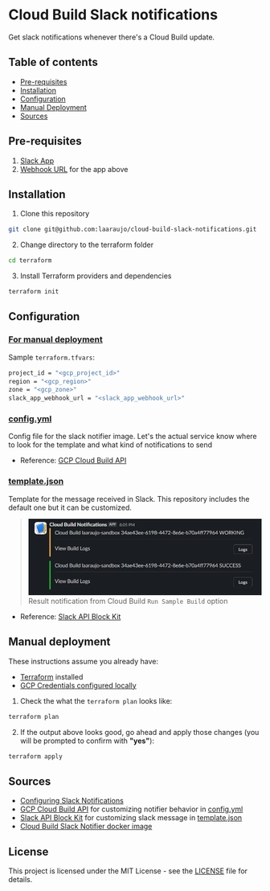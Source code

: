 # Cloud Build Slack notifications

Get slack notifications whenever there's a Cloud Build update.


## Table of contents

* [Pre-requisites](#pre-requisites)
* [Installation](#installation)
* [Configuration](#configuration)
* [Manual Deployment](#manual-deployment)
* [Sources](#sources)

## Pre-requisites

1. [Slack App](https://api.slack.com/apps)
2. [Webhook URL](https://api.slack.com/messaging/webhooks) for the app above


## Installation

1. Clone this repository
```sh
git clone git@github.com:laaraujo/cloud-build-slack-notifications.git
```

2. Change directory to the terraform folder
```sh
cd terraform
```

3. Install Terraform providers and dependencies
```sh
terraform init
```


## Configuration

### [For manual deployment](#manual-deployment)

Sample `terraform.tfvars`:
```sh
project_id = "<gcp_project_id>"
region = "<gcp_region>"
zone = "<gcp_zone>"
slack_app_webhook_url = "<slack_app_webhook_url>"
```


### [config.yml](./files/config.yml)
Config file for the slack notifier image. Let's the actual service know where to look for the template and what kind of notifications to send

* Reference: [GCP Cloud Build API](https://cloud.google.com/build/docs/api/reference/rest/v1/projects.builds)


### [template.json](./files/template.json)
Template for the message received in Slack.
This repository includes the default one but it can be customized.

> ![resulting notifications](./docs/slack_notifications.png)
> Result notification from Cloud Build `Run Sample Build` option

* Reference: [Slack API Block Kit](https://api.slack.com/block-kit)


## Manual deployment

These instructions assume you already have:
* [Terraform]() installed
* [GCP Credentials configured locally](https://cloud.google.com/docs/authentication/provide-credentials-adc)

1. Check the what the `terraform plan` looks like:
```sh
terraform plan
```

2. If the output above looks good, go ahead and apply those changes (you will be prompted to confirm with **"yes"**):
```sh
terraform apply
```


## Sources

* [Configuring Slack Notifications](https://cloud.google.com/build/docs/configuring-notifications/configure-slack)
* [GCP Cloud Build API](https://cloud.google.com/build/docs/api/reference/rest/v1/projects.builds) for customizing notifier behavior in [config.yml](./files/config.yml)
* [Slack API Block Kit](https://api.slack.com/block-kit) for customizing slack message in [template.json](./files/template.json)
* [Cloud Build Slack Notifier docker image](https://github.com/GoogleCloudPlatform/cloud-build-notifiers/tree/master/slack)


## License

This project is licensed under the MIT License - see the [LICENSE](LICENSE) file for details.
